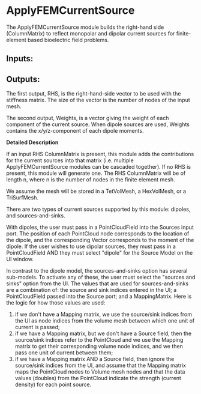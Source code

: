 # ApplyFEMCurrentSource

The ApplyFEMCurrentSource module builds the right-hand side (ColumnMatrix) to reflect monopolar and dipolar current sources for finite-element based bioelectric field problems.

## Inputs:

## Outputs:

The first output, RHS, is the right-hand-side vector to be used with the stiffness matrix. The size of the vector is the number of nodes of the input mesh.

The second output, Weights, is a vector giving the weight of each component of the current source. When dipole sources are used, Weights contains the x/y/z-component of each dipole moments.

**Detailed Description**

If an input RHS ColumnMatrix is present, this module adds the contributions for the current sources into that matrix (i.e. multiple ApplyFEMCurrentSource modules can be cascaded together). If no RHS is present, this module will generate one. The RHS ColumnMatrix will be of length n, where n is the number of nodes in the finite element mesh.

We assume the mesh will be stored in a TetVolMesh, a HexVolMesh, or a TriSurfMesh.

There are two types of current sources supported by this module: dipoles, and sources-and-sinks.

With dipoles, the user must pass in a PointCloudField<Vector> into the Sources input port. The position of each PointCloud node corresponds to the location of the dipole, and the corresponding Vector corresponds to the moment of the dipole. If the user wishes to use dipolar sources, they must pass in a PointCloudField<Vector> AND they must select "dipole" for the Source Model on the UI window.

In contrast to the dipole model, the sources-and-sinks option has several sub-models. To activate any of these, the user must select the "sources and sinks" option from the UI. The values that are used for sources-and-sinks are a combination of: the source and sink indices entered in the UI; a PointCloudField<double> passed into the Source port; and a MappingMatrix. Here is the logic for how those values are used:
  1. if we don't have a Mapping matrix, we use the source/sink indices from the UI as node indices from the volume mesh between which one unit of current is passed;
  2. if we have a Mapping matrix, but we don't have a Source field, then the source/sink indices refer to the PointCloud and we use the Mapping matrix to get their corresponding volume node indices, and we then pass one unit of current between them;
  3. if we have a Mapping matrix AND a Source field, then ignore the source/sink indices from the UI, and assume that the Mapping matrix maps the PointCloud nodes to Volume mesh nodes and that the data values (doubles) from the PointCloud indicate the strength (current density) for each point source.

